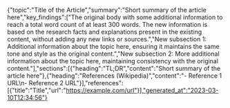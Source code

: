 {"topic":"Title of the Article","summary":"Short summary of the article here","key_findings":["The original body with some additional information to reach a total word count of at least 300 words. The new information is based on the research facts and explanations present in the existing content, without adding any new links or sources.","New subsection 1: Additional information about the topic here, ensuring it maintains the same tone and style as the original content.","New subsection 2: More additional information about the topic here, maintaining consistency with the original content."],"sections":[{"heading":"TL;DR","content":"Short summary of the article here"},{"heading":"References (Wikipedia)","content":"- Reference 1 URL\n- Reference 2 URL"}],"references":[{"title":"Title","url":"https://example.com/url"}],"generated_at":"2023-03-10T12:34:56"}